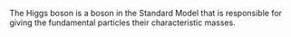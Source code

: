 The Higgs boson is a boson in the Standard Model that is responsible for giving the fundamental particles their characteristic masses.